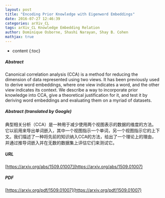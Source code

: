 ```yaml
---
layout: post
title: "Encoding Prior Knowledge with Eigenword Embeddings"
date: 2016-07-27 12:46:39
categories: arXiv_CL
tags: arXiv_CL Knowledge Embedding Relation
author: Dominique Osborne, Shashi Narayan, Shay B. Cohen
mathjax: true
---
```


* content
{:toc}

##### Abstract
Canonical correlation analysis (CCA) is a method for reducing the dimension of data represented using two views. It has been previously used to derive word embeddings, where one view indicates a word, and the other view indicates its context. We describe a way to incorporate prior knowledge into CCA, give a theoretical justification for it, and test it by deriving word embeddings and evaluating them on a myriad of datasets.

##### Abstract (translated by Google)
典型相关分析（CCA）是一种用于减少使用两个视图表示的数据的维度的方法。它以前用来导出单词嵌入，其中一个视图指示一个单词，另一个视图指示它的上下文。我们描述了一种将先前的知识纳入CCA的方法，给出了一个理论上的理由，并通过推导词嵌入并在无数的数据集上评估它们来测试它。

##### URL
[https://arxiv.org/abs/1509.01007](https://arxiv.org/abs/1509.01007)

##### PDF
[https://arxiv.org/pdf/1509.01007](https://arxiv.org/pdf/1509.01007)

